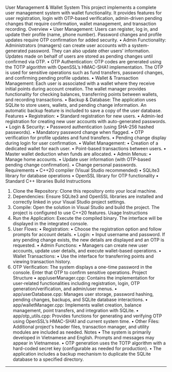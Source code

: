 User Management & Wallet System
This project implements a complete user management system with wallet functionality. It provides features for user registration, login with OTP-based verification, admin-driven pending changes that require confirmation, wallet management, and transaction recording.
Overview
•	User Management:
Users can register, log in, and update their profile (name, phone number). Password changes and profile updates require OTP confirmation for added security.
•	Admin Functionality:
Administrators (managers) can create user accounts with a system-generated password. They can also update other users’ information. Updates made on behalf of users are stored as pending changes until confirmed via OTP.
•	OTP Authentication:
OTP codes are generated using the TOTP algorithm with OpenSSL’s HMAC-SHA1 implementation. The OTP is used for sensitive operations such as fund transfers, password changes, and confirming pending profile updates.
•	Wallet & Transaction Management:
Each user is associated with a wallet where they receive initial points during account creation. The wallet manager provides functionality for checking balances, transferring points between wallets, and recording transactions.
•	Backup & Database:
The application uses SQLite to store users, wallets, and pending change information. An automatic backup feature is included to save a copy of the user database.
Features
•	Registration:
•	Standard registration for new users.
•	Admin-led registration for creating new user accounts with auto-generated passwords.
•	Login & Security:
•	Password authentication (using SHA-256 hashed passwords).
•	Mandatory password change when flagged.
•	OTP verification for profile updates and fund transfers.
•	Pending change display during login for user confirmation.
•	Wallet Management:
•	Creation of a dedicated wallet for each user.
•	Point-based transactions between users.
•	Master wallet deduction when funds are allocated.
•	Admin Menus:
•	Manage home accounts.
•	Update user information (with OTP-based pending change confirmation).
•	Change personal passwords.
Requirements
•	C++20 compiler (Visual Studio recommended)
•	SQLite3 library for database operations
•	OpenSSL library for OTP functionality
•	Standard C++ libraries
Build Instructions
1.	Clone the Repository:
Clone this repository onto your local machine.
2.	Dependencies:
Ensure SQLite3 and OpenSSL libraries are installed and correctly linked in your Visual Studio project settings.
3.	Compile:
Open the solution in Visual Studio and build the project. The project is configured to use C++20 features.
Usage Instructions
1.	Run the Application:
Execute the compiled binary. The interface will be displayed in the integrated console.
2.	User Flows:
•	Registration:
•	Choose the registration option and follow prompts for account details.
•	Login:
•	Input username and password. If any pending change exists, the new details are displayed and an OTP is requested.
•	Admin Functions:
•	Managers can create new user accounts, update user details, and execute wallet-based operations.
•	Wallet Transactions:
•	Use the interface for transferring points and viewing transaction history.
3.	OTP Verification:
The system displays a one-time password in the console. Enter that OTP to confirm sensitive operations.
Project Structure
•	app/userManager.cpp:
Contains the implementation for user-related functionalities including registration, login, OTP generation/verification, and admin/user menus.
•	app/userDatabase.cpp:
Manages user storage, password hashing, pending changes, backups, and SQLite database interactions.
•	app/walletManager.cpp:
Implements wallet creation, balance management, point transfers, and integration with SQLite.
•	app/otp_utils.cpp:
Provides functions for generating and verifying OTP using OpenSSL’s HMAC-SHA1 and current system time.
•	Other Files:
Additional project's header files, transaction manager, and utility modules are included as needed.
Notes
•	The system is primarily developed in Vietnamese and English. Prompts and messages may appear in Vietnamese.
•	OTP generation uses the TOTP algorithm with a hard-coded secret key (configurable as needed for production).
•	The application includes a backup mechanism to duplicate the SQLite database to a specified directory.
--------------------------------------------------
